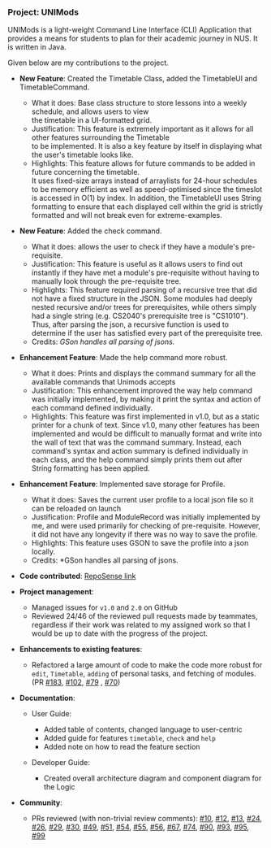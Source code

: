 ### Project: UNIMods

UNIMods is a light-weight Command Line Interface (CLI) Application that provides a means for students to plan for
their academic journey in NUS. It is written in Java.

Given below are my contributions to the project.

* **New Feature**: Created the Timetable Class, added the TimetableUI and TimetableCommand.
    * What it does: Base class structure to store lessons into a weekly schedule, and allows users to view <br>
      the timetable in a UI-formatted grid.
    * Justification: This feature is extremely important as it allows for all other features surrounding the Timetable <br>
      to be implemented. It is also a key feature by itself in displaying what the user's timetable looks like.
    * Highlights: This feature allows for future commands to be added in future concerning the timetable. <br>
      It uses fixed-size arrays instead of arraylists for 24-hour schedules to be memory efficient as well as speed-optimised 
      since the timeslot is accessed in O(1) by index. In addition, the TimetableUI uses String formatting to ensure that 
      each displayed cell within the grid is strictly formatted and will not break even for extreme-examples.

* **New Feature**: Added the check command.
    * What it does: allows the user to check if they have a module's pre-requisite.
    * Justification: This feature is useful as it allows users to find out instantly if they have met a module's pre-requisite
      without having to manually look through the pre-requisite tree.
    * Highlights: This feature required parsing of a recursive tree that did not have a fixed structure in the JSON. Some
      modules had deeply nested recursive and/or trees for prerequisites, while others simply had a single string
      (e.g. CS2040's prerequisite tree is "CS1010"). Thus, after parsing the json, a recursive function is used to determine
      if the user has satisfied every part of the prerequisite tree.
    * Credits: *GSon handles all parsing of jsons.*

* **Enhancement Feature**: Made the help command more robust.
    * What it does: Prints and displays the command summary for all the available commands that Unimods accepts
    * Justification: This enhancement improved the way help command was initially implemented, by making it print the 
      syntax and action of each command defined individually.
    * Highlights: This feature was first implemented in v1.0, but as a static printer for a chunk of text. Since v1.0, 
      many other features has been implemented and would be difficult to manually format and write into the wall of text that
      was the command summary. Instead, each command's syntax and action summary is defined individually in each class,
      and the help command simply prints them out after String formatting has been applied.
  
* **Enhancement Feature**: Implemented save storage for Profile.
    * What it does: Saves the current user profile to a local json file so it can be reloaded on launch
    * Justification: Profile and ModuleRecord was initially implemented by me, and were used primarily for checking of 
      pre-requisite. However, it did not have any longevity if there was no way to save the profile.
    * Highlights: This feature uses GSON to save the profile into a json locally.
    * Credits: *GSon handles all parsing of jsons.
  

* **Code contributed**: [RepoSense link](https://nus-cs2113-ay2122s1.github.io/tp-dashboard/?search=W12-2&sort=groupTitle&sortWithin=title&timeframe=commit&mergegroup=&groupSelect=groupByRepos&breakdown=true&checkedFileTypes=docs~functional-code~test-code~other&since=2021-09-25&tabOpen=true&tabType=authorship&tabAuthor=adricpjw&tabRepo=AY2122S1-CS2113T-W12-2%2Ftp%5Bmaster%5D&authorshipIsMergeGroup=false&authorshipFileTypes=functional-code~test-code~other&authorshipIsBinaryFileTypeChecked=false)

* **Project management**:
  * Managed issues for `v1.0` and `2.0` on GitHub
  * Reviewed 24/46 of the reviewed pull requests made by teammates, regardless if their work was related to my assigned work so that I
    would be up to date with the progress of the project.

* **Enhancements to existing features**:
  * Refactored a large amount of code to make the code more robust for `edit`, `Timetable`,
    `adding` of personal tasks, and fetching of modules. 
  (PR [#183](https://github.com/AY2122S1-CS2113T-W12-2/tp/pull/183), 
  [#102](https://github.com/AY2122S1-CS2113T-W12-2/tp/pull/102),
  [#79](https://github.com/AY2122S1-CS2113T-W12-2/tp/pull/79) ,
  [#70](https://github.com/AY2122S1-CS2113T-W12-2/tp/pull/70/))
  
  

* **Documentation**:
  * User Guide:
      * Added table of contents, changed language to user-centric
      * Added guide for features `timetable`, `check` and `help`
      * Added note on how to read the feature section

  * Developer Guide:
      * Created overall architecture diagram and component diagram for the Logic

* **Community**:
  * PRs reviewed (with non-trivial review comments): 
  [#10](https://github.com/AY2122S1-CS2113T-W12-2/tp/pull/10/),
  [#12](https://github.com/AY2122S1-CS2113T-W12-2/tp/pull/12/),
  [#13](https://github.com/AY2122S1-CS2113T-W12-2/tp/pull/13/),
  [#24](https://github.com/AY2122S1-CS2113T-W12-2/tp/pull/24/),
  [#26](https://github.com/AY2122S1-CS2113T-W12-2/tp/pull/26/),
  [#29](https://github.com/AY2122S1-CS2113T-W12-2/tp/pull/29/),
  [#30](https://github.com/AY2122S1-CS2113T-W12-2/tp/pull/30/),
  [#49](https://github.com/AY2122S1-CS2113T-W12-2/tp/pull/49/),
  [#51](https://github.com/AY2122S1-CS2113T-W12-2/tp/pull/51/),
  [#54](https://github.com/AY2122S1-CS2113T-W12-2/tp/pull/54/),
  [#55](https://github.com/AY2122S1-CS2113T-W12-2/tp/pull/55/),
  [#56](https://github.com/AY2122S1-CS2113T-W12-2/tp/pull/56/),
  [#67](https://github.com/AY2122S1-CS2113T-W12-2/tp/pull/67/),
  [#74](https://github.com/AY2122S1-CS2113T-W12-2/tp/pull/74/),
  [#90](https://github.com/AY2122S1-CS2113T-W12-2/tp/pull/90/),
  [#93](https://github.com/AY2122S1-CS2113T-W12-2/tp/pull/93/),
  [#95](https://github.com/AY2122S1-CS2113T-W12-2/tp/pull/95/),
  [#99](https://github.com/AY2122S1-CS2113T-W12-2/tp/pull/99/)
    